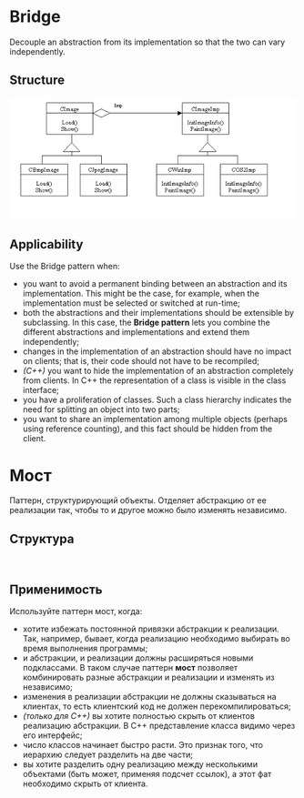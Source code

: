 Bridge
======
Decouple an abstraction from its implementation so that the two can vary independently.

Structure
---------
<img src="image.png" />

Applicability
-------------
Use the Bridge pattern when:
* you want to avoid a permanent binding between an abstraction and its implementation. This might be the case, for example, when the implementation must be selected or switched at run-time;
* both the abstractions and their implementations should be extensible by subclassing. In this case, the **Bridge pattern** lets you combine the different abstractions and implementations and extend them independently;
* changes in the implementation of an abstraction should have no impact on clients; that is, their code should not have to be recompiled;
* *(C++)* you want to hide the implementation of an abstraction completely from clients. In C++ the representation of a class is visible in the class interface;
* you have a proliferation of classes. Such a class hierarchy indicates the need for splitting an object into two parts;
* you want to share an implementation among multiple objects (perhaps using reference counting), and this fact should be hidden from the client.

Мост
====
Паттерн, структурирующий объекты. Отделяет абстракцию от ее реализации так, чтобы то и другое можно было изменять независимо.

Структура
---------
<img scr="image.png" />

Применимость
------------
Используйте паттерн мост, когда:
* хотите избежать постоянной привязки абстракции к реализации. Так, например, бывает, когда реализацию необходимо выбирать во время выполнения программы;
* и абстракции, и реализации должны расширяться новыми подклассами. В таком случае паттерн **мост** позволяет комбинировать разные абстракции и реализации и изменять из независимо;
* изменения в реализации абстракции не должны сказываться на клиентах, то есть клиентский код не должен перекомпилироваться;
* *(только для С++)* вы хотите полностью скрыть от клиентов реализацию абстракции. В С++ представление класса видимо через его интерфейс;
* число классов начинает быстро расти. Это признак того, что иерархию следует разделить на две части;
* вы хотите разделить одну реализацию между несколькими объектами (быть может, применяя подсчет ссылок), а этот фат необходимо скрыть от клиента.